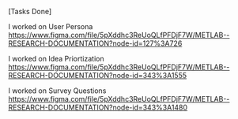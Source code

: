 [Tasks Done]

I worked on User Persona
https://www.figma.com/file/5pXddhc3ReUoQLfPFDjF7W/METLAB--RESEARCH-DOCUMENTATION?node-id=127%3A726

I worked on Idea Priortization
https://www.figma.com/file/5pXddhc3ReUoQLfPFDjF7W/METLAB--RESEARCH-DOCUMENTATION?node-id=343%3A1555

I worked on Survey Questions
https://www.figma.com/file/5pXddhc3ReUoQLfPFDjF7W/METLAB--RESEARCH-DOCUMENTATION?node-id=343%3A1480


